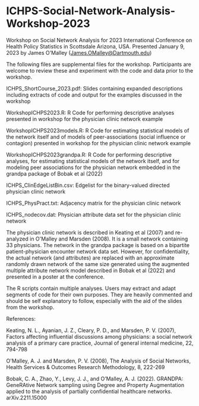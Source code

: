 # ICHPS-Social-Network-Analysis-Workshop-2023

Workshop on Social Network Analysis for 2023 International Conference on Health Policy Statistics in Scottsdale Arizona, USA. Presented January 9, 2023 by James O'Malley (James.OMalley@Dartmouth.edu)

The following files are supplemental files for the workshop. Participants are welcome to review these and experiment with the code and data prior to the workshop. 

ICHPS_ShortCourse_2023.pdf: Slides containing expanded descriptions including extracts of code and output for the examples discussed in the workshop

WorkshopICHPS2023.R: R Code for performing descriptive analyses presented in workshop for the physician clinic network example

WorkshopICHPS2023models.R: R Code for estimating statistical models of the network itself and of models of peer-associations (social influence or contagion) presented in workshop for the physician clinic network example

WorkshopICHPS2023grandpa.R: R Code for performing descriptive analyses, for estimating statistical models of the network itself, and for modeling peer associations for the physician network embedded in the grandpa package of Bobak et al (2022)

ICHPS_ClinEdgeListBin.csv: Edgelist for the binary-valued directed physician clinic network

ICHPS_PhysPract.txt: Adjacency matrix for the physician clinic network

ICHPS_nodecov.dat: Physician attribute data set for the physician clinic network

The physician clinic network is described in Keating et al (2007) and re-analyzed in O'Malley and Marsden (2008). It is a small network containing 33 physicians. The network in the grandpa package is based on a bipartite patient-physician encounter network data set. However, for confidentiality, the actual network (and attributes) are replaced with an approximate randomly drawn network of the same size generated using the augmented multiple attribute network model described in Bobak et al (2022) and presented in a poster at the conference.

The R scripts contain multiple analyses. Users may extract and adapt segments of code for their own purposes. They are heavily commented and should be self explanatory to follow, especially with the aid of the slides from the workshop.

References:

Keating, N. L., Ayanian, J. Z., Cleary, P. D., and Marsden, P. V. (2007), Factors affecting influential discussions among physicians: a social network analysis of a primary care practice, Journal of general internal medicine, 22, 794-798

O'Malley, A. J. and Marsden, P. V. (2008), The Analysis of Social Networks, Health Services & Outcomes Research Methodology, 8, 222-269

Bobak, C. A., Zhao, Y., Levy, J. J., and O’Malley, A. J. (2022). GRANDPA: GeneRAtive Network sampling using Degree and Property Augmentation applied to the analysis of partially confidential healthcare networks. arXiv.2211.15000
